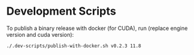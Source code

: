 # Development Scripts

To publish a binary release with docker (for CUDA), run (replace engine version and cuda version):
```bash
./.dev-scripts/publish-with-docker.sh v0.2.3 11.8
```
